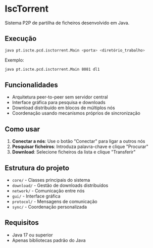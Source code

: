 # IscTorrent

Sistema P2P de partilha de ficheiros desenvolvido em Java.

## Execução

```bash
java pt.iscte.pcd.isctorrent.Main <porta> <diretório_trabalho>
```

Exemplo:
```bash
java pt.iscte.pcd.isctorrent.Main 8081 dl1
```

## Funcionalidades

- Arquitetura peer-to-peer sem servidor central
- Interface gráfica para pesquisa e downloads
- Download distribuído em blocos de múltiplos nós
- Coordenação usando mecanismos próprios de sincronização

## Como usar

1. **Conectar a nós**: Use o botão "Conectar" para ligar a outros nós
2. **Pesquisar ficheiros**: Introduza palavra-chave e clique "Procurar"
3. **Download**: Selecione ficheiros da lista e clique "Transferir"

## Estrutura do projeto

- `core/` - Classes principais do sistema
- `download/` - Gestão de downloads distribuídos
- `network/` - Comunicação entre nós
- `gui/` - Interface gráfica
- `protocol/` - Mensagens de comunicação
- `sync/` - Coordenação personalizada

## Requisitos

- Java 17 ou superior
- Apenas bibliotecas padrão do Java